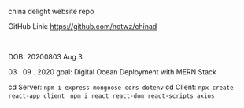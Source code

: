 china delight website repo
<br>

GitHub Link: https://github.com/notwz/chinad

<br> 

DOB: 20200803 Aug 3 

03 . 09 . 2020 goal: 
Digital Ocean Deployment with MERN Stack 

cd Server: `npm i express mongoose cors dotenv` 
cd Client: `npx create-react-app client` ` npm i react react-dom react-scripts axios` 



